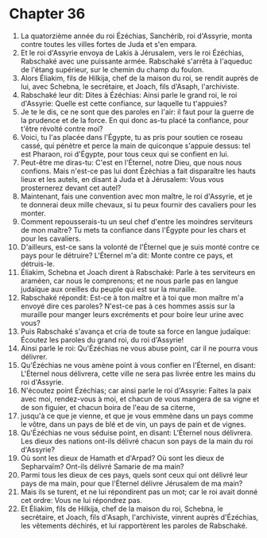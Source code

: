 # Chapter 36

1. La quatorzième année du roi Ézéchias, Sanchérib, roi d'Assyrie, monta contre toutes les villes fortes de Juda et s'en empara.
2. Et le roi d'Assyrie envoya de Lakis à Jérusalem, vers le roi Ézéchias, Rabschaké avec une puissante armée. Rabschaké s'arrêta à l'aqueduc de l'étang supérieur, sur le chemin du champ du foulon.
3. Alors Éliakim, fils de Hilkija, chef de la maison du roi, se rendit auprès de lui, avec Schebna, le secrétaire, et Joach, fils d'Asaph, l'archiviste.
4. Rabschaké leur dit: Dites à Ézéchias: Ainsi parle le grand roi, le roi d'Assyrie: Quelle est cette confiance, sur laquelle tu t'appuies?
5. Je te le dis, ce ne sont que des paroles en l'air: il faut pour la guerre de la prudence et de la force. En qui donc as-tu placé ta confiance, pour t'être révolté contre moi?
6. Voici, tu l'as placée dans l'Égypte, tu as pris pour soutien ce roseau cassé, qui pénètre et perce la main de quiconque s'appuie dessus: tel est Pharaon, roi d'Égypte, pour tous ceux qui se confient en lui.
7. Peut-être me diras-tu: C'est en l'Éternel, notre Dieu, que nous nous confions. Mais n'est-ce pas lui dont Ézéchias a fait disparaître les hauts lieux et les autels, en disant à Juda et à Jérusalem: Vous vous prosternerez devant cet autel?
8. Maintenant, fais une convention avec mon maître, le roi d'Assyrie, et je te donnerai deux mille chevaux, si tu peux fournir des cavaliers pour les monter.
9. Comment repousserais-tu un seul chef d'entre les moindres serviteurs de mon maître? Tu mets ta confiance dans l'Égypte pour les chars et pour les cavaliers.
10. D'ailleurs, est-ce sans la volonté de l'Éternel que je suis monté contre ce pays pour le détruire? L'Éternel m'a dit: Monte contre ce pays, et détruis-le.
11. Éliakim, Schebna et Joach dirent à Rabschaké: Parle à tes serviteurs en araméen, car nous le comprenons; et ne nous parle pas en langue judaïque aux oreilles du peuple qui est sur la muraille.
12. Rabschaké répondit: Est-ce à ton maître et à toi que mon maître m'a envoyé dire ces paroles? N'est-ce pas à ces hommes assis sur la muraille pour manger leurs excréments et pour boire leur urine avec vous?
13. Puis Rabschaké s'avança et cria de toute sa force en langue judaïque: Écoutez les paroles du grand roi, du roi d'Assyrie!
14. Ainsi parle le roi: Qu'Ézéchias ne vous abuse point, car il ne pourra vous délivrer.
15. Qu'Ézéchias ne vous amène point à vous confier en l'Éternel, en disant: L'Éternel nous délivrera, cette ville ne sera pas livrée entre les mains du roi d'Assyrie.
16. N'écoutez point Ézéchias; car ainsi parle le roi d'Assyrie: Faites la paix avec moi, rendez-vous à moi, et chacun de vous mangera de sa vigne et de son figuier, et chacun boira de l'eau de sa citerne,
17. jusqu'à ce que je vienne, et que je vous emmène dans un pays comme le vôtre, dans un pays de blé et de vin, un pays de pain et de vignes.
18. Qu'Ézéchias ne vous séduise point, en disant: L'Éternel nous délivrera. Les dieux des nations ont-ils délivré chacun son pays de la main du roi d'Assyrie?
19. Où sont les dieux de Hamath et d'Arpad? Où sont les dieux de Sepharvaïm? Ont-ils délivré Samarie de ma main?
20. Parmi tous les dieux de ces pays, quels sont ceux qui ont délivré leur pays de ma main, pour que l'Éternel délivre Jérusalem de ma main?
21. Mais ils se turent, et ne lui répondirent pas un mot; car le roi avait donné cet ordre: Vous ne lui répondrez pas.
22. Et Éliakim, fils de Hilkija, chef de la maison du roi, Schebna, le secrétaire, et Joach, fils d'Asaph, l'archiviste, vinrent auprès d'Ézéchias, les vêtements déchirés, et lui rapportèrent les paroles de Rabschaké.

